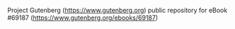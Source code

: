 Project Gutenberg (https://www.gutenberg.org) public repository for
eBook #69187 (https://www.gutenberg.org/ebooks/69187)
